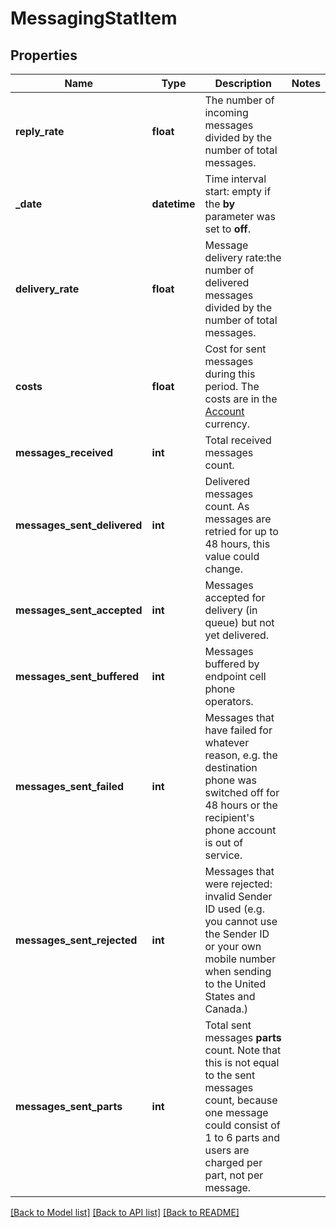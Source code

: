 # MessagingStatItem

## Properties
Name | Type | Description | Notes
------------ | ------------- | ------------- | -------------
**reply_rate** | **float** | The number of incoming messages divided by the number of total messages. | 
**_date** | **datetime** | Time interval start: empty if the **by** parameter was set to **off**.  | 
**delivery_rate** | **float** | Message delivery rate:the number of delivered messages divided by the number of total messages. | 
**costs** | **float** | Cost for sent messages during this period. The costs are in the [Account](https://docs.textmagic.com/#tag/User) currency.  | 
**messages_received** | **int** | Total received messages count. | 
**messages_sent_delivered** | **int** | Delivered messages count. As messages are retried for up to 48 hours, this value could change. | 
**messages_sent_accepted** | **int** | Messages accepted for delivery (in queue) but not yet delivered. | 
**messages_sent_buffered** | **int** | Messages buffered by endpoint cell phone operators. | 
**messages_sent_failed** | **int** | Messages that have failed for whatever reason, e.g. the destination phone was switched off for 48 hours or the recipient&#39;s phone account is out of service. | 
**messages_sent_rejected** | **int** | Messages that were rejected: invalid Sender ID used (e.g. you cannot use the Sender ID or your own mobile number when sending to the United States and Canada.)  | 
**messages_sent_parts** | **int** | Total sent messages **parts** count. Note that this is not equal to the sent messages count, because one message could consist of 1 to 6 parts and users are charged per part, not per message. | 

[[Back to Model list]](../README.md#documentation-for-models) [[Back to API list]](../README.md#documentation-for-api-endpoints) [[Back to README]](../README.md)


